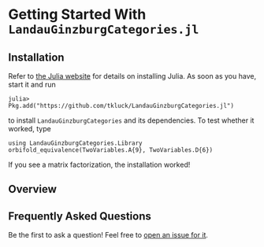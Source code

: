 # Getting Started With `LandauGinzburgCategories.jl`

## Installation

Refer to [the Julia website](https://julialang.org/downloads/) for details on
installing Julia. As soon as you have, start it and run
```julia-repl
julia> Pkg.add("https://github.com/tkluck/LandauGinzburgCategories.jl")
```

to install `LandauGinzburgCategories` and its dependencies. To test whether it worked,
type

```@repl getting-started
using LandauGinzburgCategories.Library
orbifold_equivalence(TwoVariables.A{9}, TwoVariables.D{6})
```

If you see a matrix factorization, the installation worked!

## Overview

## Frequently Asked Questions

Be the first to ask a question! Feel free to [open an issue for it](https://github.com/tkluck/LandauGinzburgCategories.jl/issues/new).
